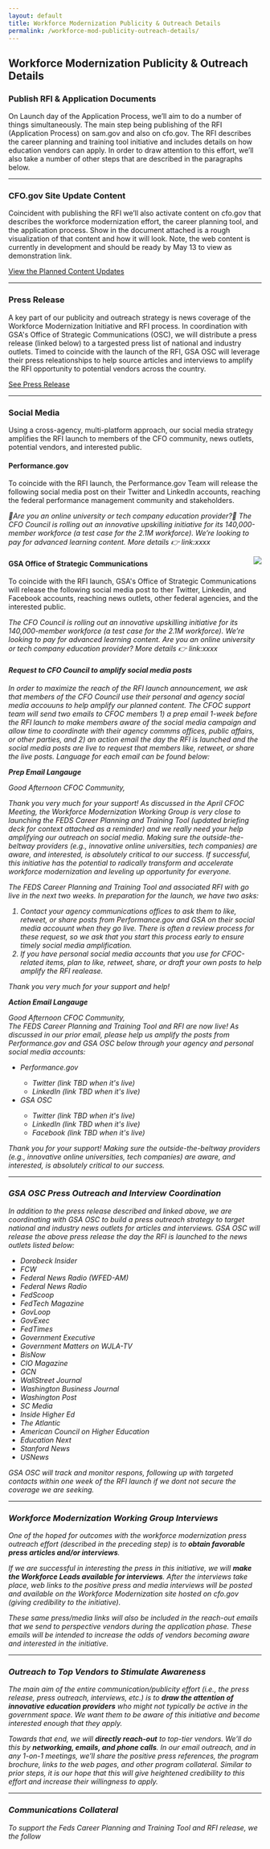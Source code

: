 ```yaml
---
layout: default
title: Workforce Modernization Publicity & Outreach Details
permalink: /workforce-mod-publicity-outreach-details/
---
```

<style>
  .card-btn-ft {
    font-style: normal;
    font-weight: 500;
    font-size: 16px;
    text-align: center;
    letter-spacing: 0.1em;
    text-transform: uppercase;
    border: 1px solid #DFE1E2;
    background-color:#005ea2;
    color:white;
    border-radius: 4px;
    padding: 6px 12px;
  }
  
  .rfi-button {
    padding-bottom: 1.5rem;
    padding-top: 0.5rem;
    padding-left: 1.5rem;
    padding-right: 1.5rem; }
    
 ul.rfi {
  list-style: none;
}

ul.rfi li:before {
  content: '✓';
}
  
</style>

<section class="usa-graphic-list">
    <div class="grid-container">
        <h1 class="column-centered-heading margin-bottom-1">Workforce Modernization Publicity & Outreach Details</h1>
        <div class="usa-graphic-list__row margin-bottom-1">
            <h3 id="publish">Publish RFI & Application Documents</h3>
            <p>On Launch day of the Application Process, we’ll aim to do a number of things simultaneously. The main step being publishing of the RFI (Application Process) on sam.gov and also on cfo.gov. The RFI describes the career planning and training tool initiative and includes details on how education vendors can apply. In order to draw attention to this effort, we’ll also take a number of other steps that are described in the paragraphs below.</p>
          <hr>
            <h3 id="site">CFO.gov Site Update Content</h3>
            <p>Coincident with publishing the RFI we’ll also activate content on cfo.gov that describes the workforce modernization effort, the career planning tool, and the application process. Show in the document attached is a rough visualization of that content and how it will look. Note, the web content is currently in development and should be ready by May 13 to view as demonstration link.</p>
               <a class="margin-top-1 text-no-underline text-white margin-bottom-1 usa-button usa-button--secondary bg-red border-0 padding-2" href="####" tabindex="-1">View the Planned Content Updates</a>
          <hr>
           <h3 id="site">Press Release</h3>
            <p>A key part of our publicity and outreach strategy is news coverage of the Workforce Modernization Initiative and RFI process. In coordination with GSA's Office    of Strategic Communications (OSC), we will distribute a press release (linked below) to a targested press list of national and industry outlets. Timed to coincide with the launch of the RFI, GSA OSC will leverage their press releationships to help source articles and interviews to amplify the RFI opportunity to potential vendors across the country.  </p>
          <a class="margin-top-1 text-no-underline text-white margin-bottom-1 usa-button usa-button--secondary bg-red border-0 padding-2" href="####" tabindex="-1">See Press Release</a>
         <hr>
            <h3 id="site">Social Media</h3>
            <p>Using a cross-agency, multi-platform approach, our social media strategy amplifies the RFI launch to members of the CFO community, news outlets, potential vendors, and interested public.  </p>
          <h4>Performance.gov</h4>
          <p>To coincide with the RFI launch, the Performance.gov Team will release the following social media post on their Twitter and LinkedIn accounts, reaching the federal performance management community and stakeholders.</p>
           <div class="grid-row">   
              <div class="tablet:grid-col-8">
          <p><i> 🚨Are you an online university or tech company education provider?🚨 The CFO Council is rolling out an innovative upskilling initiative for its 140,000-member workforce (a test case for the 2.1M workforce). We’re looking to pay for advanced learning content. More details 👉 link:xxxx </i>
             </div>
          <div class="tablet:grid-col-4 ">
            <img style="float:right" src="../assets/images/CFO Social Media Toolkit.gif">
             </div>
          <h4>GSA Office of Strategic Communications</h4>
          <p>To coincide with the RFI launch, GSA's Office of Strategic Communications will release the following social media post to ther Twitter, Linkedin, and Facebook accounts, reaching news outlets, other federal agencies, and the interested public.</p>
           <p><i> The CFO Council is rolling out an innovative upskilling initiative for its 140,000-member workforce (a test case for the 2.1M workforce). We’re looking to pay for advanced learning content. Are you an online university or tech company education provider? More details 👉 link:xxxx 
          <h4>Request to CFO Council to amplify social media posts</h4>
          <p>In order to maximize the reach of the RFI launch announcement, we ask that members of the CFO Council use their personal and agency social media accouuns to help amplify our planned content. The CFOC support team will send two emails to CFOC members 1) a prep email 1-week before the RFI launch to make members aware of the social media campaign and allow time to coordinate with their agency commms offices, public affairs, or other parties, and 2) an action email the day the RFI is launched and the social media posts are live to request that members like, retweet, or share the live posts. Language for each email can be found below:</p>
          <p><strong>Prep Email Langauge</strong></p>
             <p><i>Good Afternoon CFOC Community,</br>

Thank you very much for your support! As discussed in the April CFOC Meeting, the Workforce Modernization Working Group is very close to launching the FEDS Career Planning and Training Tool (updated briefing deck for context attached as a reminder) and we really need your help amplifying our outreach on social media. Making sure the outside-the-beltway providers (e.g., innovative online universities, tech companies) are aware, and interested, is absolutely critical to our success. If successful, this initiative has the potential to radically transform and accelerate workforce modernization and leveling up opportunity for everyone.
</p>
<p>The FEDS Career Planning and Training Tool and associated RFI with go live in the next two weeks. In preparation for the launch, we have two asks:
  <ol>
    <li>Contact your agency communications offices to ask them to like, retweet, or share posts from Performance.gov and GSA on their social media accouunt when they go live. There is often a review process for these request, so we ask that you start this process early to ensure timely social media amplification. </li>
    <li>If you have personal social media accounts that you use for CFOC-related items, plan to like, retweet, share, or draft your own posts to help amplify the RFI realease.</li> 
</ol>
<p>Thank you very much for your support and help! </p>
<p><strong>Action Email Langauge</strong></p>
<p><i>Good Afternoon CFOC Community, <br />
 The FEDS Career Planning and Training Tool and RFI are now live! As discussed in our prior email, please help us amplify the posts from Performance.gov and GSA OSC below through your agency and personal social media accounts: </p>
   <ul>
     <li>Performance.gov</li>
       <ul>
         <li>Twitter (link TBD when it's live)</li>
         <li>LinkedIn (link TBD when it's live)</li>
       </ul>
        <li>GSA OSC</li>
       <ul>
         <li>Twitter (link TBD when it's live)</li>
          <li>LinkedIn (link TBD when it's live)</li>
         <li>Facebook (link TBD when it's live)</li>
       </ul>
</ul>

<p>Thank you for your support! Making sure the outside-the-beltway providers (e.g., innovative online universities, tech companies) are aware, and interested, is absolutely critical to our success.</li></p>
         <hr>
            <h3 id="press">GSA OSC Press Outreach and Interview Coordination</h3>
            <p>In addition to the press release described and linked above, we are coordinating with GSA OSC to build a press outreach strategy to target national and industry news outlets for articles and interviews. GSA OSC will release the above press release the day the RFI is launched to the news outlets listed below:</p>
  <ul>
    <li>Dorobeck Insider</li>
    <li>FCW</li>
    <li>Federal News Radio (WFED-AM)</li>
    <li>Federal News Radio </li>
    <li>FedScoop</li>
    <li>FedTech Magazine</li>
    <li>GovLoop</li>
    <li>GovExec</li>
    <li>FedTimes</li>
    <li>Government Executive</li>
    <li>Government Matters on WJLA-TV</li>
    <li>BisNow</li>
    <li>CIO Magazine</li>
    <li>GCN</li>
     <li>WallStreet Journal</li>
     <li>Washington Business Journal</li>
     <li>Washington Post</li>
     <li>SC Media</li>
     <li>Inside Higher Ed</li>
     <li>The Atlantic</li>
     <li>American Council on Higher Education</li>
    <li>Education Next</li>
    <li>Stanford News</li>
    <li>USNews</li>
    </ul>
 <p>GSA OSC will track and monitor respons, following up with targeted contacts within one week of the RFI launch if we dont not secure the coverage we are seeking. </p>
         <hr>
            <h3 id="interviews">Workforce Modernization Working Group Interviews</h3>
            <p>One of the hoped for outcomes with the workforce modernization <i>press outreach effort</i> (described in the preceding step) is to <strong>obtain favorable press articles and/or interviews</strong>. </p>

<p>If we are successful in interesting the press in this initiative, we will <strong>make the Workforce Leads available for interviews</strong>. After the interviews take place, web links to the positive press and media interviews will be posted and available on the Workforce Modernization site hosted on cfo.gov (giving credibility to the initiative). </p>

<p>These same press/media links will also be included in the reach-out emails that we send to perspective vendors during the application phase. These emails will be intended to increase the odds of vendors becoming aware and interested in the initiative.</p>
         <hr>
            <h3 id="vendor">Outreach to Top Vendors to Stimulate Awareness</h3>
            <p>The main aim of the entire communication/publicity effort (i.e., the press release, press outreach, interviews, etc.) is to <strong>draw the attention of innovative education providers</strong> who might not typically be active in the government space. We want them to be aware of this initiative and become interested enough that they apply.</p>

<p>Towards that end, we will <strong>directly reach-out</strong> to top-tier vendors. We’ll do this by <strong>networking, emails, and phone calls</strong>. In our email outreach, and in any 1-on-1 meetings, we’ll share the positive press references, the program brochure, links to the web pages, and other program collateral. Similar to prior steps, it is our hope that this will give heightened credibility to this effort and increase their willingness to apply.</p>
         <hr>
            <h3 id="comms">Communications Collateral</h3>
            <p>To support the Feds Career Planning and Training Tool and RFI release, we the follow</p>
          

            
            
            
        
